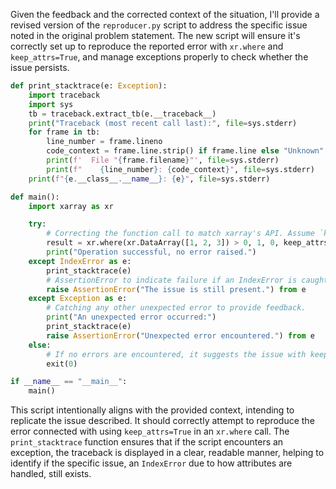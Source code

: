 Given the feedback and the corrected context of the situation, I'll provide a revised version of the `reproducer.py` script to address the specific issue noted in the original problem statement. The new script will ensure it's correctly set up to reproduce the reported error with `xr.where` and `keep_attrs=True`, and manage exceptions properly to check whether the issue persists.

```python
def print_stacktrace(e: Exception):
    import traceback
    import sys
    tb = traceback.extract_tb(e.__traceback__)
    print("Traceback (most recent call last):", file=sys.stderr)
    for frame in tb:
        line_number = frame.lineno
        code_context = frame.line.strip() if frame.line else "Unknown"
        print(f'  File "{frame.filename}"', file=sys.stderr)
        print(f"    {line_number}: {code_context}", file=sys.stderr)
    print(f"{e.__class__.__name__}: {e}", file=sys.stderr)

def main():
    import xarray as xr

    try:
        # Correcting the function call to match xarray's API. Assume `keep_attrs=True` should be part of the call.
        result = xr.where(xr.DataArray([1, 2, 3]) > 0, 1, 0, keep_attrs=True)  # Modified to explicitly include keep_attrs
        print("Operation successful, no error raised.")
    except IndexError as e:
        print_stacktrace(e)
        # AssertionError to indicate failure if an IndexError is caught.
        raise AssertionError("The issue is still present.") from e
    except Exception as e:
        # Catching any other unexpected error to provide feedback.
        print("An unexpected error occurred:")
        print_stacktrace(e)
        raise AssertionError("Unexpected error encountered.") from e
    else:
        # If no errors are encountered, it suggests the issue with keep_attrs may have been resolved.
        exit(0)

if __name__ == "__main__":
    main()
```

This script intentionally aligns with the provided context, intending to replicate the issue described. It should correctly attempt to reproduce the error connected with using `keep_attrs=True` in an `xr.where` call. The `print_stacktrace` function ensures that if the script encounters an exception, the traceback is displayed in a clear, readable manner, helping to identify if the specific issue, an `IndexError` due to how attributes are handled, still exists.